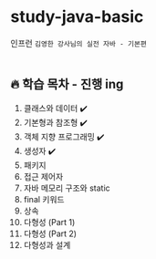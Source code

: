 # study-java-basic
인프런 `김영한 강사님의 실전 자바 - 기본편`
<br><br>

## 🔥 학습 목차 - 진행 ing
1. 클래스와 데이터 ✔️
2. 기본형과 참조형 ✔️
3. 객체 지향 프로그래밍 ✔️
4. 생성자 ✔️
5. 패키지
6. 접근 제어자
7. 자바 메모리 구조와 static
8. final 키워드
9. 상속
10. 다형성 (Part 1)
11. 다형성 (Part 2)
12. 다형성과 설계
